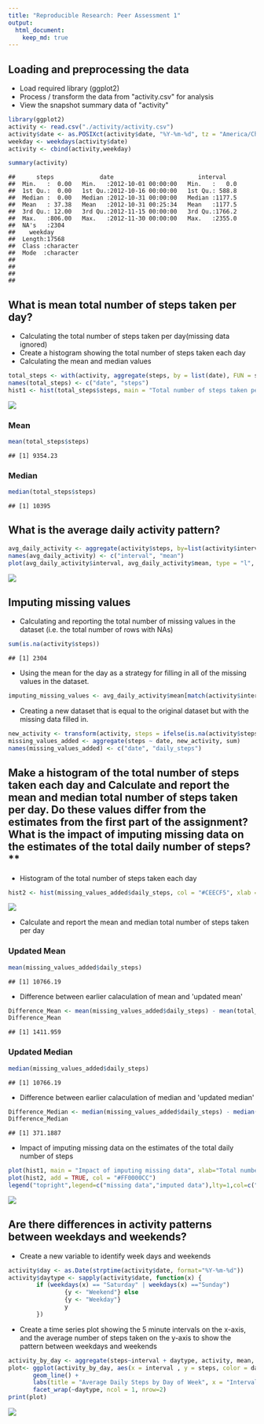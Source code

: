 ```yaml
---
title: "Reproducible Research: Peer Assessment 1"
output: 
  html_document:
    keep_md: true
---
```



## Loading and preprocessing the data  
- Load required library (ggplot2)  
- Process / transform the data from "activity.csv" for analysis    
- View the snapshot summary data of "activity"  
  
    

```r
library(ggplot2)
activity <- read.csv("./activity/activity.csv")
activity$date <- as.POSIXct(activity$date, "%Y-%m-%d", tz = "America/Chicago")
weekday <- weekdays(activity$date)
activity <- cbind(activity,weekday)

summary(activity)
```

```
##      steps             date                        interval     
##  Min.   :  0.00   Min.   :2012-10-01 00:00:00   Min.   :   0.0  
##  1st Qu.:  0.00   1st Qu.:2012-10-16 00:00:00   1st Qu.: 588.8  
##  Median :  0.00   Median :2012-10-31 00:00:00   Median :1177.5  
##  Mean   : 37.38   Mean   :2012-10-31 00:25:34   Mean   :1177.5  
##  3rd Qu.: 12.00   3rd Qu.:2012-11-15 00:00:00   3rd Qu.:1766.2  
##  Max.   :806.00   Max.   :2012-11-30 00:00:00   Max.   :2355.0  
##  NA's   :2304                                                   
##    weekday         
##  Length:17568      
##  Class :character  
##  Mode  :character  
##                    
##                    
##                    
## 
```
  
  
## What is mean total number of steps taken per day?  
- Calculating the total number of steps taken per day(missing data ignored)  
- Create a histogram showing the total number of steps taken each day  
- Calculating the mean and median values  

```r
total_steps <- with(activity, aggregate(steps, by = list(date), FUN = sum, na.rm = TRUE))
names(total_steps) <- c("date", "steps")
hist1 <- hist(total_steps$steps, main = "Total number of steps taken per day", xlab = "Total number of steps taken per day", col = "#CEECF5", ylim = c(0,20), breaks = seq(0,25000, by=2500))
```

![](PA1_template_files/figure-html/unnamed-chunk-2-1.png)<!-- -->
  
### Mean  

```r
mean(total_steps$steps)
```

```
## [1] 9354.23
```

### Median  

```r
median(total_steps$steps)
```

```
## [1] 10395
```
  
## What is the average daily activity pattern?  

```r
avg_daily_activity <- aggregate(activity$steps, by=list(activity$interval), FUN=mean, na.rm=TRUE)
names(avg_daily_activity) <- c("interval", "mean")
plot(avg_daily_activity$interval, avg_daily_activity$mean, type = "l", col="Red", lwd = 2, xlab="Interval", ylab="Average number of steps", main="Average Daily Activity Pattern")
```

![](PA1_template_files/figure-html/unnamed-chunk-5-1.png)<!-- -->
  
    
## Imputing missing values

- Calculating and reporting the total number of missing values in the dataset (i.e. the total number of rows with NAs)  


```r
sum(is.na(activity$steps))
```

```
## [1] 2304
```

- Using the mean for the day as a strategy for filling in all of the missing values in the dataset.  


```r
imputing_missing_values <- avg_daily_activity$mean[match(activity$interval, avg_daily_activity$interval)]
```



- Creating a new dataset that is equal to the original dataset but with the missing data filled in.

```r
new_activity <- transform(activity, steps = ifelse(is.na(activity$steps), yes = imputing_missing_values, no = activity$steps))
missing_values_added <- aggregate(steps ~ date, new_activity, sum)
names(missing_values_added) <- c("date", "daily_steps")
```
  
  
## Make a histogram of the total number of steps taken each day and Calculate and report the mean and median total number of steps taken per day. Do these values differ from the estimates from the first part of the assignment? What is the impact of imputing missing data on the estimates of the total daily number of steps?**
  
- Histogram of the total number of steps taken each day  


```r
hist2 <- hist(missing_values_added$daily_steps, col = "#CEECF5", xlab = "Total steps per day", ylim = c(0,30), main = "Total number of steps taken each day", breaks = seq(0,25000,by=2500))
```

![](PA1_template_files/figure-html/unnamed-chunk-9-1.png)<!-- -->
  
- Calculate and report the mean and median total number of steps taken per day  

### Updated Mean

```r
mean(missing_values_added$daily_steps)
```

```
## [1] 10766.19
```

- Difference between earlier calaculation of mean and 'updated mean'  

```r
Difference_Mean <- mean(missing_values_added$daily_steps) - mean(total_steps$steps)
Difference_Mean
```

```
## [1] 1411.959
```


### Updated Median

```r
median(missing_values_added$daily_steps)  
```

```
## [1] 10766.19
```

- Difference between earlier calaculation of median and 'updated median'  

```r
Difference_Median <- median(missing_values_added$daily_steps) - median(total_steps$steps)
Difference_Median  
```

```
## [1] 371.1887
```
  
- Impact of imputing missing data on the estimates of the total daily number of steps  


```r
plot(hist1, main = "Impact of imputing missing data", xlab="Total number of steps taken per day", ylab="Frequency",col= "#0000FFCC", xlim=c(0,25000), ylim=c(0,30))
plot(hist2, add = TRUE, col = "#FF0000CC")
legend("topright",legend=c("missing data","imputed data"),lty=1,col=c("blue", "red"),cex=1)
```

![](PA1_template_files/figure-html/unnamed-chunk-14-1.png)<!-- -->

## Are there differences in activity patterns between weekdays and weekends?  

- Create a new variable to identify week days and weekends  

```r
activity$day <- as.Date(strptime(activity$date, format="%Y-%m-%d"))
activity$daytype <- sapply(activity$date, function(x) {
        if (weekdays(x) == "Saturday" | weekdays(x) =="Sunday") 
                {y <- "Weekend"} else 
                {y <- "Weekday"}
                y
        })
```

- Create a time series plot showing the 5 minute intervals on the  x-axis, and the average number of steps taken on the y-axis to show the pattern between weekdays and weekends    

```r
activity_by_day <- aggregate(steps~interval + daytype, activity, mean, na.rm = TRUE)
plot<- ggplot(activity_by_day, aes(x = interval , y = steps, color = daytype)) +
       geom_line() +
       labs(title = "Average Daily Steps by Day of Week", x = "Interval", y = "Average Number of Steps") +
       facet_wrap(~daytype, ncol = 1, nrow=2)
print(plot)
```

![](PA1_template_files/figure-html/unnamed-chunk-16-1.png)<!-- -->

